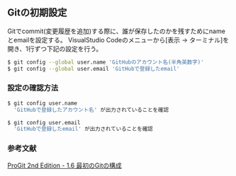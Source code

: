 ## Gitの初期設定

Gitでcommit(変更履歴を追加)する際に、誰が保存したのかを残すためにnameとemailを設定する。
VisualStudio Codeのメニューから[表示 -> ターミナル]を開き、1行ずつ下記の設定を行う。

```bash
$ git config --global user.name 'GitHubのアカウント名(半角英数字)'
$ git config --global user.email 'GitHubで登録したemail'
```

### 設定の確認方法

```bash
$ git config user.name
  'GitHubで登録したアカウント名' が出力されていることを確認

$ git config user.email
  'GitHubで登録したemail' が出力されていることを確認
```

### 参考文献
[ProGit 2nd Edition - 1.6 最初のGitの構成](https://git-scm.com/book/ja/v2/%E4%BD%BF%E3%81%84%E5%A7%8B%E3%82%81%E3%82%8B-%E6%9C%80%E5%88%9D%E3%81%AEGit%E3%81%AE%E6%A7%8B%E6%88%90#_%E5%80%8B%E4%BA%BA%E3%81%AE%E8%AD%98%E5%88%A5%E6%83%85%E5%A0%B1)